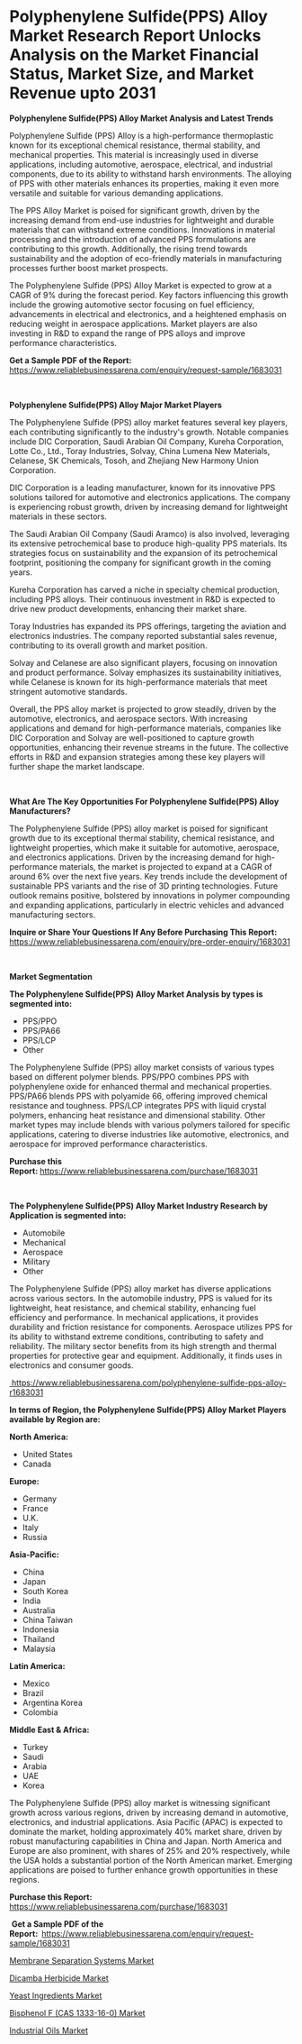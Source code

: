 <p><h1>Polyphenylene Sulfide(PPS) Alloy Market Research Report Unlocks Analysis on the Market Financial Status, Market Size, and Market Revenue upto 2031</h1></p><p><strong>Polyphenylene Sulfide(PPS) Alloy Market Analysis and Latest Trends</strong></p>
<p><p>Polyphenylene Sulfide (PPS) Alloy is a high-performance thermoplastic known for its exceptional chemical resistance, thermal stability, and mechanical properties. This material is increasingly used in diverse applications, including automotive, aerospace, electrical, and industrial components, due to its ability to withstand harsh environments. The alloying of PPS with other materials enhances its properties, making it even more versatile and suitable for various demanding applications.</p><p>The PPS Alloy Market is poised for significant growth, driven by the increasing demand from end-use industries for lightweight and durable materials that can withstand extreme conditions. Innovations in material processing and the introduction of advanced PPS formulations are contributing to this growth. Additionally, the rising trend towards sustainability and the adoption of eco-friendly materials in manufacturing processes further boost market prospects.</p><p>The Polyphenylene Sulfide (PPS) Alloy Market is expected to grow at a CAGR of 9% during the forecast period. Key factors influencing this growth include the growing automotive sector focusing on fuel efficiency, advancements in electrical and electronics, and a heightened emphasis on reducing weight in aerospace applications. Market players are also investing in R&D to expand the range of PPS alloys and improve performance characteristics.</p></p>
<p><strong>Get a Sample PDF of the Report:&nbsp;</strong> <a href="https://www.reliablebusinessarena.com/enquiry/request-sample/1683031?utm_campaign=1552&utm_medium=2&utm_source=Github&utm_content=ia&utm_term=15102024&utm_id=polyphenylene-sulfidepps-alloy">https://www.reliablebusinessarena.com/enquiry/request-sample/1683031</a></p>
<p>&nbsp;</p>
<p><strong>Polyphenylene Sulfide(PPS) Alloy Major Market Players</strong></p>
<p><p>The Polyphenylene Sulfide (PPS) alloy market features several key players, each contributing significantly to the industry's growth. Notable companies include DIC Corporation, Saudi Arabian Oil Company, Kureha Corporation, Lotte Co., Ltd., Toray Industries, Solvay, China Lumena New Materials, Celanese, SK Chemicals, Tosoh, and Zhejiang New Harmony Union Corporation.</p><p>DIC Corporation is a leading manufacturer, known for its innovative PPS solutions tailored for automotive and electronics applications. The company is experiencing robust growth, driven by increasing demand for lightweight materials in these sectors.</p><p>The Saudi Arabian Oil Company (Saudi Aramco) is also involved, leveraging its extensive petrochemical base to produce high-quality PPS materials. Its strategies focus on sustainability and the expansion of its petrochemical footprint, positioning the company for significant growth in the coming years.</p><p>Kureha Corporation has carved a niche in specialty chemical production, including PPS alloys. Their continuous investment in R&D is expected to drive new product developments, enhancing their market share.</p><p>Toray Industries has expanded its PPS offerings, targeting the aviation and electronics industries. The company reported substantial sales revenue, contributing to its overall growth and market position.</p><p>Solvay and Celanese are also significant players, focusing on innovation and product performance. Solvay emphasizes its sustainability initiatives, while Celanese is known for its high-performance materials that meet stringent automotive standards.</p><p>Overall, the PPS alloy market is projected to grow steadily, driven by the automotive, electronics, and aerospace sectors. With increasing applications and demand for high-performance materials, companies like DIC Corporation and Solvay are well-positioned to capture growth opportunities, enhancing their revenue streams in the future. The collective efforts in R&D and expansion strategies among these key players will further shape the market landscape.</p></p>
<p>&nbsp;</p>
<p><strong>What Are The Key Opportunities For Polyphenylene Sulfide(PPS) Alloy Manufacturers?</strong></p>
<p><p>The Polyphenylene Sulfide (PPS) alloy market is poised for significant growth due to its exceptional thermal stability, chemical resistance, and lightweight properties, which make it suitable for automotive, aerospace, and electronics applications. Driven by the increasing demand for high-performance materials, the market is projected to expand at a CAGR of around 6% over the next five years. Key trends include the development of sustainable PPS variants and the rise of 3D printing technologies. Future outlook remains positive, bolstered by innovations in polymer compounding and expanding applications, particularly in electric vehicles and advanced manufacturing sectors.</p></p>
<p><strong>Inquire or Share Your Questions If Any Before Purchasing This Report:</strong> <a href="https://www.reliablebusinessarena.com/enquiry/pre-order-enquiry/1683031?utm_campaign=1552&utm_medium=2&utm_source=Github&utm_content=ia&utm_term=15102024&utm_id=polyphenylene-sulfidepps-alloy">https://www.reliablebusinessarena.com/enquiry/pre-order-enquiry/1683031</a></p>
<p>&nbsp;</p>
<p><strong>Market Segmentation</strong></p>
<p><strong>The Polyphenylene Sulfide(PPS) Alloy Market Analysis by types is segmented into:</strong></p>
<p><ul><li>PPS/PPO</li><li>PPS/PA66</li><li>PPS/LCP</li><li>Other</li></ul></p>
<p><p>The Polyphenylene Sulfide (PPS) alloy market consists of various types based on different polymer blends. PPS/PPO combines PPS with polyphenylene oxide for enhanced thermal and mechanical properties. PPS/PA66 blends PPS with polyamide 66, offering improved chemical resistance and toughness. PPS/LCP integrates PPS with liquid crystal polymers, enhancing heat resistance and dimensional stability. Other market types may include blends with various polymers tailored for specific applications, catering to diverse industries like automotive, electronics, and aerospace for improved performance characteristics.</p></p>
<p><strong>Purchase this Report:&nbsp;</strong><a href="https://www.reliablebusinessarena.com/purchase/1683031?utm_campaign=1552&utm_medium=2&utm_source=Github&utm_content=ia&utm_term=15102024&utm_id=polyphenylene-sulfidepps-alloy">https://www.reliablebusinessarena.com/purchase/1683031</a></p>
<p>&nbsp;</p>
<p><strong>The Polyphenylene Sulfide(PPS) Alloy Market Industry Research by Application is segmented into:</strong></p>
<p><ul><li>Automobile</li><li>Mechanical</li><li>Aerospace</li><li>Military</li><li>Other</li></ul></p>
<p><p>The Polyphenylene Sulfide (PPS) alloy market has diverse applications across various sectors. In the automobile industry, PPS is valued for its lightweight, heat resistance, and chemical stability, enhancing fuel efficiency and performance. In mechanical applications, it provides durability and friction resistance for components. Aerospace utilizes PPS for its ability to withstand extreme conditions, contributing to safety and reliability. The military sector benefits from its high strength and thermal properties for protective gear and equipment. Additionally, it finds uses in electronics and consumer goods.</p></p>
<p><a href="https://www.reliablebusinessarena.com/polyphenylene-sulfide-pps-alloy-r1683031?utm_campaign=1552&utm_medium=2&utm_source=Github&utm_content=ia&utm_term=15102024&utm_id=polyphenylene-sulfidepps-alloy">&nbsp;https://www.reliablebusinessarena.com/polyphenylene-sulfide-pps-alloy-r1683031</a></p>
<p><strong>In terms of Region, the Polyphenylene Sulfide(PPS) Alloy Market Players available by Region are:</strong></p>
<p>
    <p> <strong> North America: </strong>
        <ul>
            <li>United States</li>
            <li>Canada</li>
        </ul>
        </p> 
    <p> <strong> Europe: </strong>
        <ul>
            <li>Germany</li>
            <li>France</li>
            <li>U.K.</li>
            <li>Italy</li>
            <li>Russia</li>
        </ul>
        </p> 
    <p> <strong> Asia-Pacific: </strong>
        <ul>
            <li>China</li>
            <li>Japan</li>
            <li>South Korea</li>
            <li>India</li>
            <li>Australia</li>
            <li>China Taiwan</li>
            <li>Indonesia</li>
            <li>Thailand</li>
            <li>Malaysia</li>
        </ul>
        </p> 
    <p> <strong> Latin America: </strong>
        <ul>
            <li>Mexico</li>
            <li>Brazil</li>
            <li>Argentina Korea</li>
            <li>Colombia</li>
        </ul>
        </p> 
    <p> <strong> Middle East & Africa: </strong>
        <ul>
            <li>Turkey</li>
            <li>Saudi</li>
            <li>Arabia</li>
            <li>UAE</li>
            <li>Korea</li>
        </ul>
    </p>
    </p>
<p><p>The Polyphenylene Sulfide (PPS) alloy market is witnessing significant growth across various regions, driven by increasing demand in automotive, electronics, and industrial applications. Asia Pacific (APAC) is expected to dominate the market, holding approximately 40% market share, driven by robust manufacturing capabilities in China and Japan. North America and Europe are also prominent, with shares of 25% and 20% respectively, while the USA holds a substantial portion of the North American market. Emerging applications are poised to further enhance growth opportunities in these regions.</p></p>
<p><strong>Purchase this Report: </strong><a href="https://www.reliablebusinessarena.com/purchase/1683031?utm_campaign=1552&utm_medium=2&utm_source=Github&utm_content=ia&utm_term=15102024&utm_id=polyphenylene-sulfidepps-alloy">https://www.reliablebusinessarena.com/purchase/1683031</a></p>
<p>&nbsp;<strong>Get a Sample PDF of the Report:&nbsp;&nbsp;</strong><a href="https://www.reliablebusinessarena.com/enquiry/request-sample/1683031?utm_campaign=1552&utm_medium=2&utm_source=Github&utm_content=ia&utm_term=15102024&utm_id=polyphenylene-sulfidepps-alloy">https://www.reliablebusinessarena.com/enquiry/request-sample/1683031</a></p>
<p><strong></strong></p>
<p><p><a href="https://www.linkedin.com/pulse/pulse-membrane-separation-systems-rhythms-change-market-resonance-f0fsc?utm_campaign=1552&utm_medium=2&utm_source=Github&utm_content=ia&utm_term=15102024&utm_id=polyphenylene-sulfidepps-alloy">Membrane Separation Systems Market</a></p><p><a href="https://www.linkedin.com/pulse/dicamba-herbicide-market-research-report-forecast-growth-prospects-njh2c?utm_campaign=1552&utm_medium=2&utm_source=Github&utm_content=ia&utm_term=15102024&utm_id=polyphenylene-sulfidepps-alloy">Dicamba Herbicide Market</a></p><p><a href="https://www.linkedin.com/pulse/influencing-factors-yeast-ingredients-market-insights-growth-projections-z3q7c?utm_campaign=1552&utm_medium=2&utm_source=Github&utm_content=ia&utm_term=15102024&utm_id=polyphenylene-sulfidepps-alloy">Yeast Ingredients Market</a></p><p><a href="https://github.com/Chiragrp22/Market-Research-Report-List-6/blob/main/bisphenol-f-cas-1333-16-0-market.md?utm_campaign=1552&utm_medium=2&utm_source=Github&utm_content=ia&utm_term=15102024&utm_id=polyphenylene-sulfidepps-alloy">Bisphenol F (CAS 1333-16-0) Market</a></p><p><a href="https://www.linkedin.com/pulse/emerging-trends-industrial-oils-market-detailed-overview-applications-p14ec?utm_campaign=1552&utm_medium=2&utm_source=Github&utm_content=ia&utm_term=15102024&utm_id=polyphenylene-sulfidepps-alloy">Industrial Oils Market</a></p></p>